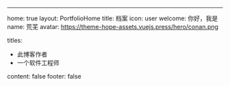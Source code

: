 ---
home: true
layout: PortfolioHome
title: 档案
icon: user
welcome: 你好，我是
name: 荒芜
avatar: https://theme-hope-assets.vuejs.press/hero/conan.png

titles:
  - 此博客作者
  - 一个软件工程师

content: false
footer: false